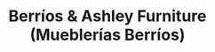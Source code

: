 ---
title: "Berríos & Ashley Furniture (Mueblerías Berríos)"
url: /aguadilla/berrios-und-ashley-furniture-mueblerias-berrios/
shop: Möbel
---